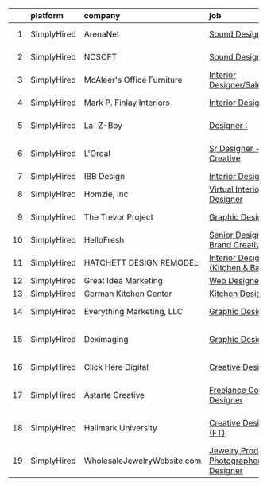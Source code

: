 

|    | platform    | company                     | job                                                                                                                                                         | update_time   | location                 |
|---:|:------------|:----------------------------|:------------------------------------------------------------------------------------------------------------------------------------------------------------|:--------------|:-------------------------|
|  1 | SimplyHired | ArenaNet                    | [Sound Designer](https://www.simplyhired.com/job/rThG5IY9IzWMAoan9hcJnI7UxDCG6Ihg__kK3_DSy7e3u3DOyW-XHQ?q=creative+designer)                                | 13d           | Bellevue, WA             |
|  2 | SimplyHired | NCSOFT                      | [Sound Designer](https://www.simplyhired.com/job/8gOhgL9xmTsycUwhWW3xiOI_irQyeWtd1QCiEmQt4XrR1wyGUEIg_w?q=creative+designer)                                | 13d           | Bellevue, WA             |
|  3 | SimplyHired | McAleer's Office Furniture  | [Interior Designer/Sales](https://www.simplyhired.com/job/aJYjj13Nlt_aIn5vhCFYSwpZEzEyizCQ-xVWBaNMc1p0bkhjOe7_NQ?q=creative+designer)                       | Recently      | Mobile, AL               |
|  4 | SimplyHired | Mark P. Finlay Interiors    | [Interior Designer](https://www.simplyhired.com/job/ACgOSNiid54dHRncHMCwghe-aS3BcO9vqWd8eYePE-qHsahtdA-t3g?q=creative+designer)                             | Recently      | Southport, CT            |
|  5 | SimplyHired | La-Z-Boy                    | [Designer I](https://www.simplyhired.com/job/C9xxRPr73oyFF2Qznu8m2rh9ECPgKNm8NIacRK6NItDhJosSYDnhjg?q=creative+designer)                                    | Recently      | Lancaster, PA            |
|  6 | SimplyHired | L'Oreal                     | [Sr Designer - Creative](https://www.simplyhired.com/job/QinnBfWW1Dpw5513aYELTSJ_tC5va4sc2NdX_U9wQc8674XiZCBbCQ?q=creative+designer)                        | Recently      | Los Angeles, CA          |
|  7 | SimplyHired | IBB Design                  | [Interior Designer](https://www.simplyhired.com/job/Rdk5lj4vZ0N37avyB77ES0GnmiSA13eEZoH4yuSicvNQMvvSYOBSUA?q=creative+designer)                             | Recently      | Frisco, TX               |
|  8 | SimplyHired | Homzie, Inc                 | [Virtual Interior Designer](https://www.simplyhired.com/job/7PEglJMm2BIPDW3p7bC1eTbnBnq9ZWVZecQaHxU7AN_QC_1Y7WqAPw?q=creative+designer)                     | Recently      | Remote                   |
|  9 | SimplyHired | The Trevor Project          | [Graphic Designer](https://www.simplyhired.com/job/tjrBtD4PzDL4mp3c9dNFO-7eBUYEV-Bb7xcxXZXeqx57IQRsJW7umA?q=creative+designer)                              | Recently      | United States            |
| 10 | SimplyHired | HelloFresh                  | [Senior Designer, Brand Creative](https://www.simplyhired.com/job/VZS_EoNXrwPXX6QOFsYwB9WUTmdroHqIHsaqhutt8Xs9agBGi_4S2w?q=creative+designer)               | Recently      | New York, NY             |
| 11 | SimplyHired | HATCHETT DESIGN REMODEL     | [Interior Designer (Kitchen & Bath)](https://www.simplyhired.com/job/SdklJaEHnz2O6ab63EL6nl_I8Xdv4FuMilCWV1m__zo6_cj2YeJTOw?q=creative+designer)            | Recently      | Virginia Beach, VA       |
| 12 | SimplyHired | Great Idea Marketing        | [Web Designer](https://www.simplyhired.com/job/5dyfFDJYvgsWpWlm4MwAqyysKltja-XAwwwlNKvEmLzusxnRWaNuEw?q=creative+designer)                                  | 10d           | Remote                   |
| 13 | SimplyHired | German Kitchen Center       | [Kitchen Designer](https://www.simplyhired.com/job/7XtCKGhQaOS2ohTq-db3ztXle3xZZdQIsEnCeiHeCR9Qu7DH2tFHNg?q=creative+designer)                              | Recently      | Seattle, WA              |
| 14 | SimplyHired | Everything Marketing, LLC   | [Graphic Designer](https://www.simplyhired.com/job/LKoJ5OyuLi9fK1uX73Gh9QqdxY0wx8RdJD8D372zKShkxvC-A6kXZw?q=creative+designer)                              | Recently      | Shreveport, LA           |
| 15 | SimplyHired | Deximaging                  | [Graphic Designer](https://www.simplyhired.com/job/EEeCCRZdKk8KLgd9sj1BPfieSuhCB2SvDFTpjmwDlHTvpjS8WBAtYw?q=creative+designer)                              | Recently      | San Antonio, TX          |
| 16 | SimplyHired | Click Here Digital          | [Creative Designer](https://www.simplyhired.com/job/BBKTr60RMwZ6ny_PzPvOrCXw0EIv7Z3IQrs6pRGixA-1bwtQmNJxOw?q=creative+designer)                             | 13d           | Baton Rouge, LA          |
| 17 | SimplyHired | Astarte Creative            | [Freelance Costume Designer](https://www.simplyhired.com/job/OGvu4i5Pv8dYQFpgIh0wXfepEBqIeDK5Iy3bjUKbIMgrnjzXA9knkA?q=creative+designer)                    | Recently      | New York, NY +1 location |
| 18 | SimplyHired | Hallmark University         | [Creative Designer (FT)](https://www.simplyhired.com/job/uNCq-DvwAzjrXumdIqWr-5xx0NJ8lK7DKmNeRzuc84062FF7f_yJew?q=creative+designer)                        | 5d            | San Antonio, TX          |
| 19 | SimplyHired | WholesaleJewelryWebsite.com | [Jewelry Product Photographer/Graphic Designer](https://www.simplyhired.com/job/bB5m0J2bPkJf1hR3G7ei3Qjiz2qpM7S8g5DIyI-k9viTwQjURpmHZg?q=creative+designer) | 6d            | Destin, FL               |